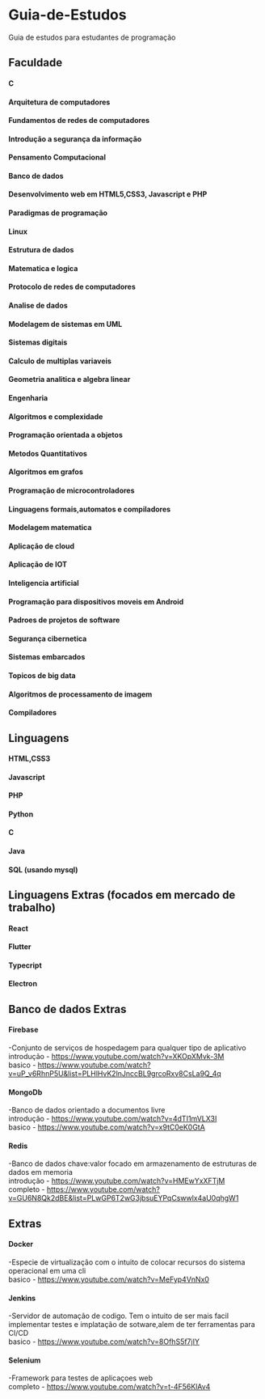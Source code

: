 # Guia-de-Estudos
Guia de estudos para estudantes de programação 

## Faculdade
#### C

#### Arquitetura de computadores

#### Fundamentos de redes de computadores

#### Introdução a segurança da informação

#### Pensamento Computacional

#### Banco de dados

#### Desenvolvimento web em HTML5,CSS3, Javascript e PHP

#### Paradigmas de programação

#### Linux

#### Estrutura de dados

#### Matematica e logica

#### Protocolo de redes de computadores

#### Analise de dados

#### Modelagem de sistemas em UML

#### Sistemas digitais

#### Calculo de multiplas variaveis

#### Geometria analitica e algebra linear

#### Engenharia

#### Algoritmos e complexidade

#### Programação orientada a objetos

#### Metodos Quantitativos

#### Algoritmos em grafos

#### Programação de microcontroladores

#### Linguagens formais,automatos e compiladores

#### Modelagem matematica

#### Aplicação de cloud

#### Aplicação de IOT

#### Inteligencia artificial

#### Programação para dispositivos moveis em Android

#### Padroes de projetos de software

#### Segurança cibernetica

#### Sistemas embarcados

#### Topicos de big data 

#### Algoritmos de processamento de imagem

#### Compiladores



## Linguagens
#### HTML,CSS3
#### Javascript
#### PHP
#### Python
#### C
#### Java
#### SQL (usando mysql)



## Linguagens Extras (focados em  mercado de trabalho)
#### React
#### Flutter 
#### Typecript
#### Electron

## Banco de dados Extras
#### Firebase
  -Conjunto de serviços de hospedagem para qualquer tipo de aplicativo<br>
  introdução - https://www.youtube.com/watch?v=XKOpXMvk-3M<br>
  basico - https://www.youtube.com/watch?v=uP_v6RhnP5U&list=PLHlHvK2lnJnccBL9grcoRxv8CsLa9Q_4q
#### MongoDb
  -Banco de dados orientado a documentos livre<br>
  introdução - https://www.youtube.com/watch?v=4dTI1mVLX3I<br>
  basico - https://www.youtube.com/watch?v=x9tC0eK0GtA
#### Redis
  -Banco de dados chave:valor focado em armazenamento de estruturas de dados em memoria<br>
  introdução - https://www.youtube.com/watch?v=HMEwYxXFTjM<br>
  completo - https://www.youtube.com/watch?v=GU6N8Qk2dBE&list=PLwGP6T2wG3jbsuEYPqCswwlx4aU0qhgW1

## Extras
#### Docker 
  -Especie de virtualização com o intuito de colocar recursos do sistema operacional em uma cli<br>
  basico - https://www.youtube.com/watch?v=MeFyp4VnNx0
  
#### Jenkins
  -Servidor de automação de codigo. Tem o intuito de ser mais facil implementar testes e implatação de sotware,alem de ter ferramentas para CI/CD<br>
  basico - https://www.youtube.com/watch?v=8OfhS5f7jIY
  
#### Selenium
  -Framework para testes de aplicaçoes web<br>
  completo - https://www.youtube.com/watch?v=t-4F56KlAv4
